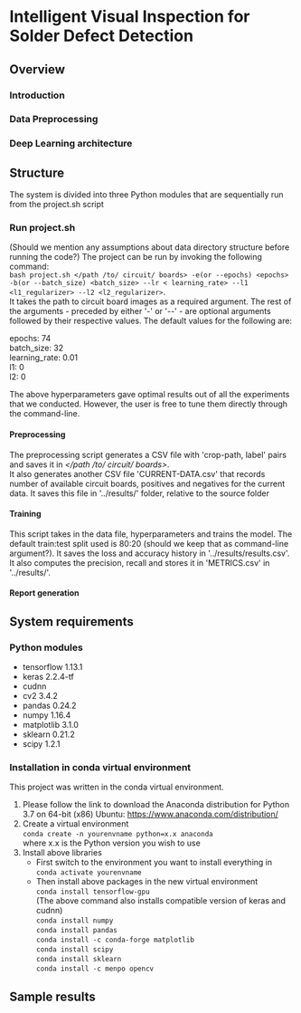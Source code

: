 # Intelligent Visual Inspection for Solder Defect Detection

## Overview

### Introduction
### Data Preprocessing
### Deep Learning architecture 
### 

## Structure

The system is divided into three Python modules that are sequentially run from the project.sh script

### Run project.sh

(Should we mention any assumptions about data directory structure before running the code?)
The project can be run by invoking the following command:  
`bash project.sh </path /to/ circuit/ boards> -e(or --epochs) <epochs> -b(or --batch_size) <batch_size> --lr < learning_rate> --l1 <l1_regularizer> --l2 <l2_regularizer>`.  
It takes the path to circuit board images as a required argument. The rest of the arguments - preceded by either '-' or '--' - are optional arguments followed by their respective values. The default values for the following are:  
  
epochs: 74  
batch_size: 32  
learning_rate: 0.01  
l1: 0  
l2: 0  
  
The above hyperparameters gave optimal results out of all the experiments that we conducted. However, the user is free to tune them directly through the command-line.   
#### Preprocessing 
The preprocessing script generates a CSV file with 'crop-path, label' pairs and saves it in *</path /to/ circuit/ boards>*.  
It also generates another CSV file 'CURRENT-DATA.csv' that records number of available circuit boards, positives and negatives for the current data. It saves this file in '../results/' folder, relative to the source folder

#### Training
This script takes in the data file, hyperparameters and trains the model. The default train:test split used is 80:20 (should we keep that as command-line argument?). It saves the loss and accuracy history in '../results/results.csv'. It also computes the precision, recall and stores it in 'METRICS.csv' in '../results/'. 

#### Report generation
## System requirements
### Python modules
* tensorflow 1.13.1
* keras 2.2.4-tf
* cudnn 
* cv2 3.4.2
* pandas 0.24.2
* numpy 1.16.4
* matplotlib 3.1.0
* sklearn 0.21.2
* scipy 1.2.1

### Installation in conda virtual environment

This project was written in the conda virtual environment. 
1. Please follow the link to download the Anaconda distribution for Python 3.7 on 64-bit (x86) Ubuntu:
https://www.anaconda.com/distribution/
2. Create a virtual environment  
   `conda create -n yourenvname python=x.x anaconda`  
   where x.x is the Python version you wish to use
3. Install above libraries
   - First switch to the environment you want to install everything in  
   `conda activate yourenvname`
   - Then install above packages in the new virtual environment  
`conda install tensorflow-gpu`   
(The above command also installs compatible version of keras and cudnn)  
`conda install numpy`  
`conda install pandas`  
`conda install -c conda-forge matplotlib`  
`conda install scipy`  
`conda install sklearn`  
`conda install -c menpo opencv`
     
## Sample results
